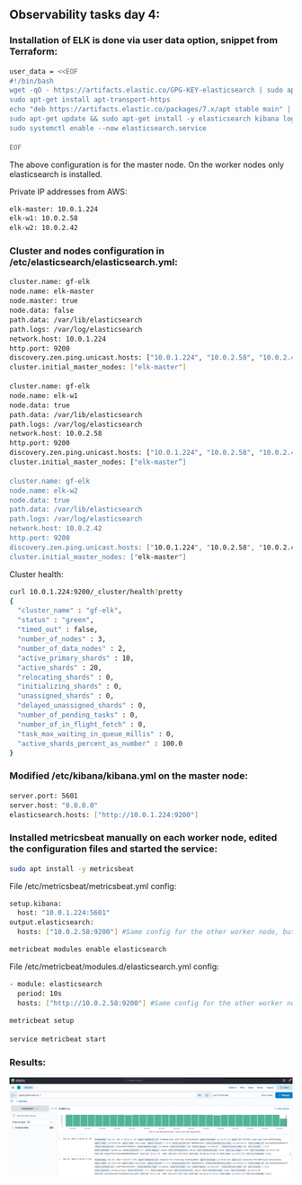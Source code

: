 ## Observability tasks day 4:

### Installation of ELK is done via user data option, snippet from Terraform:

```bash
user_data = <<EOF
#!/bin/bash
wget -qO - https://artifacts.elastic.co/GPG-KEY-elasticsearch | sudo apt-key add -
sudo apt-get install apt-transport-https
echo "deb https://artifacts.elastic.co/packages/7.x/apt stable main" | sudo tee /etc/apt/sources.list.d/elastic-7.x.list
sudo apt-get update && sudo apt-get install -y elasticsearch kibana logstash
sudo systemctl enable --now elasticsearch.service

EOF
```

The above configuration is for the master node. On the worker nodes only elasticsearch is installed.

Private IP addresses from AWS:

```bash
elk-master: 10.0.1.224 
elk-w1: 10.0.2.58 
elk-w2: 10.0.2.42 
```

### Cluster and nodes configuration in /etc/elasticsearch/elasticsearch.yml:

```bash
cluster.name: gf-elk
node.name: elk-master
node.master: true
node.data: false
path.data: /var/lib/elasticsearch
path.logs: /var/log/elasticsearch
network.host: 10.0.1.224
http.port: 9200
discovery.zen.ping.unicast.hosts: ["10.0.1.224", "10.0.2.58", "10.0.2.42"]
cluster.initial_master_nodes: ["elk-master"]

cluster.name: gf-elk
node.name: elk-w1
node.data: true
path.data: /var/lib/elasticsearch
path.logs: /var/log/elasticsearch
network.host: 10.0.2.58
http.port: 9200
discovery.zen.ping.unicast.hosts: ["10.0.1.224", "10.0.2.58", "10.0.2.42"]
cluster.initial_master_nodes: ["elk-master”]

cluster.name: gf-elk
node.name: elk-w2
node.data: true
path.data: /var/lib/elasticsearch
path.logs: /var/log/elasticsearch
network.host: 10.0.2.42
http.port: 9200
discovery.zen.ping.unicast.hosts: ["10.0.1.224", "10.0.2.58", "10.0.2.42"]
cluster.initial_master_nodes: ["elk-master"]
```

Cluster health:

```bash
curl 10.0.1.224:9200/_cluster/health?pretty
{
  "cluster_name" : "gf-elk",
  "status" : "green",
  "timed_out" : false,
  "number_of_nodes" : 3,
  "number_of_data_nodes" : 2,
  "active_primary_shards" : 10,
  "active_shards" : 20,
  "relocating_shards" : 0,
  "initializing_shards" : 0,
  "unassigned_shards" : 0,
  "delayed_unassigned_shards" : 0,
  "number_of_pending_tasks" : 0,
  "number_of_in_flight_fetch" : 0,
  "task_max_waiting_in_queue_millis" : 0,
  "active_shards_percent_as_number" : 100.0
}
```

### Modified /etc/kibana/kibana.yml on the master node:

```bash
server.port: 5601
server.host: "0.0.0.0"
elasticsearch.hosts: ["http://10.0.1.224:9200"]
```
### Installed metricsbeat manually on each worker node, edited the configuration files and started the service:

```bash
sudo apt install -y metricsbeat
```

File /etc/metricsbeat/metricsbeat.yml config:

```bash
setup.kibana:
  host: "10.0.1.224:5601"
output.elasticsearch:
  hosts: ["10.0.2.58:9200"] #Same config for the other worker node, but with IP address 10.0.2.42.
```

```bash
metricbeat modules enable elasticsearch
```

File /etc/metricbeat/modules.d/elasticsearch.yml config:

```bash
- module: elasticsearch
  period: 10s
  hosts: ["http://10.0.2.58:9200"] #Same config for the other worker node, but with IP address 10.0.2.42.
```

```bash
metricbeat setup

service metricbeat start
```

### Results:

![](kibana.png)
